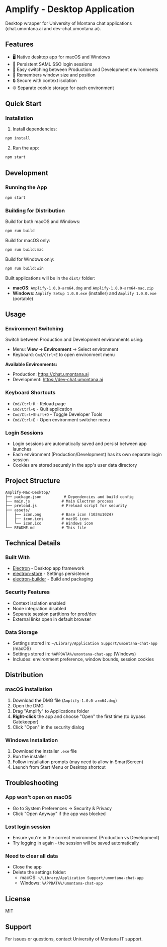 # Amplify - Desktop Application

Desktop wrapper for University of Montana chat applications (chat.umontana.ai and dev-chat.umontana.ai).

## Features

- 🖥️ Native desktop app for macOS and Windows
- 🔐 Persistent SAML SSO login sessions
- 🔄 Easy switching between Production and Development environments
- 💾 Remembers window size and position
- 🔒 Secure with context isolation
- 🌐 Separate cookie storage for each environment

## Quick Start

### Installation

1. Install dependencies:
```bash
npm install
```

2. Run the app:
```bash
npm start
```

## Development

### Running the App
```bash
npm start
```

### Building for Distribution

Build for both macOS and Windows:
```bash
npm run build
```

Build for macOS only:
```bash
npm run build:mac
```

Build for Windows only:
```bash
npm run build:win
```

Built applications will be in the `dist/` folder:
- **macOS**: `Amplify-1.0.0-arm64.dmg` and `Amplify-1.0.0-arm64-mac.zip`
- **Windows**: `Amplify Setup 1.0.0.exe` (installer) and `Amplify 1.0.0.exe` (portable)

## Usage

### Environment Switching

Switch between Production and Development environments using:
- Menu: **View → Environment** → Select environment
- Keyboard: `Cmd/Ctrl+E` to open environment menu

**Available Environments:**
- Production: https://chat.umontana.ai
- Development: https://dev-chat.umontana.ai

### Keyboard Shortcuts

- `Cmd/Ctrl+R` - Reload page
- `Cmd/Ctrl+Q` - Quit application
- `Cmd/Ctrl+Shift+D` - Toggle Developer Tools
- `Cmd/Ctrl+E` - Open environment switcher menu

### Login Sessions

- Login sessions are automatically saved and persist between app launches
- Each environment (Production/Development) has its own separate login session
- Cookies are stored securely in the app's user data directory

## Project Structure

```
Amplify-Mac-Desktop/
├── package.json          # Dependencies and build config
├── main.js              # Main Electron process
├── preload.js           # Preload script for security
├── assets/
│   ├── icon.png         # Base icon (1024x1024)
│   ├── icon.icns        # macOS icon
│   └── icon.ico         # Windows icon
└── README.md            # This file
```

## Technical Details

### Built With
- [Electron](https://www.electronjs.org/) - Desktop app framework
- [electron-store](https://github.com/sindresorhus/electron-store) - Settings persistence
- [electron-builder](https://www.electron.build/) - Build and packaging

### Security Features
- Context isolation enabled
- Node integration disabled
- Separate session partitions for prod/dev
- External links open in default browser

### Data Storage
- Settings stored in: `~/Library/Application Support/umontana-chat-app` (macOS)
- Settings stored in: `%APPDATA%/umontana-chat-app` (Windows)
- Includes: environment preference, window bounds, session cookies

## Distribution

### macOS Installation
1. Download the DMG file (`Amplify-1.0.0-arm64.dmg`)
2. Open the DMG
3. Drag "Amplify" to Applications folder
4. **Right-click** the app and choose "Open" the first time (to bypass Gatekeeper)
5. Click "Open" in the security dialog

### Windows Installation
1. Download the installer `.exe` file
2. Run the installer
3. Follow installation prompts (may need to allow in SmartScreen)
4. Launch from Start Menu or Desktop shortcut

## Troubleshooting

### App won't open on macOS
- Go to System Preferences → Security & Privacy
- Click "Open Anyway" if the app was blocked

### Lost login session
- Ensure you're in the correct environment (Production vs Development)
- Try logging in again - the session will be saved automatically

### Need to clear all data
- Close the app
- Delete the settings folder:
  - macOS: `~/Library/Application Support/umontana-chat-app`
  - Windows: `%APPDATA%/umontana-chat-app`

## License

MIT

## Support

For issues or questions, contact University of Montana IT support.
